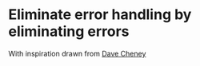 # Eliminate error handling by eliminating errors

With inspiration drawn from [Dave Cheney](https://dave.cheney.net/2019/01/27/eliminate-error-handling-by-eliminating-errors)